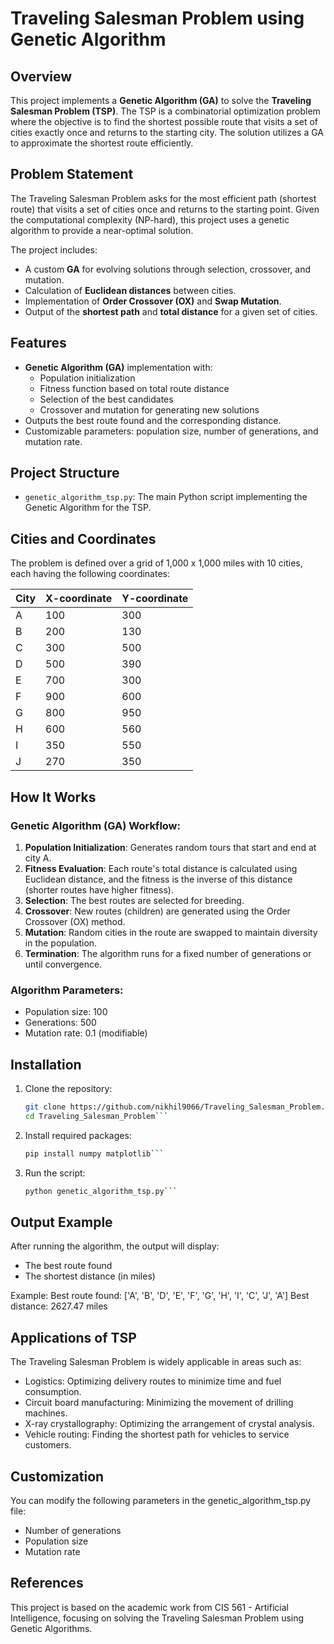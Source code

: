 # Traveling Salesman Problem using Genetic Algorithm

## Overview

This project implements a **Genetic Algorithm (GA)** to solve the **Traveling Salesman Problem (TSP)**. The TSP is a combinatorial optimization problem where the objective is to find the shortest possible route that visits a set of cities exactly once and returns to the starting city. The solution utilizes a GA to approximate the shortest route efficiently.

## Problem Statement

The Traveling Salesman Problem asks for the most efficient path (shortest route) that visits a set of cities once and returns to the starting point. Given the computational complexity (NP-hard), this project uses a genetic algorithm to provide a near-optimal solution.

The project includes:
- A custom **GA** for evolving solutions through selection, crossover, and mutation.
- Calculation of **Euclidean distances** between cities.
- Implementation of **Order Crossover (OX)** and **Swap Mutation**.
- Output of the **shortest path** and **total distance** for a given set of cities.

## Features

- **Genetic Algorithm (GA)** implementation with:
  - Population initialization
  - Fitness function based on total route distance
  - Selection of the best candidates
  - Crossover and mutation for generating new solutions
- Outputs the best route found and the corresponding distance.
- Customizable parameters: population size, number of generations, and mutation rate.

## Project Structure

- `genetic_algorithm_tsp.py`: The main Python script implementing the Genetic Algorithm for the TSP.

## Cities and Coordinates

The problem is defined over a grid of 1,000 x 1,000 miles with 10 cities, each having the following coordinates:

| City | X-coordinate | Y-coordinate |
|------|--------------|--------------|
| A    | 100          | 300          |
| B    | 200          | 130          |
| C    | 300          | 500          |
| D    | 500          | 390          |
| E    | 700          | 300          |
| F    | 900          | 600          |
| G    | 800          | 950          |
| H    | 600          | 560          |
| I    | 350          | 550          |
| J    | 270          | 350          |

## How It Works

### Genetic Algorithm (GA) Workflow:

1. **Population Initialization**: Generates random tours that start and end at city A.
2. **Fitness Evaluation**: Each route's total distance is calculated using Euclidean distance, and the fitness is the inverse of this distance (shorter routes have higher fitness).
3. **Selection**: The best routes are selected for breeding.
4. **Crossover**: New routes (children) are generated using the Order Crossover (OX) method.
5. **Mutation**: Random cities in the route are swapped to maintain diversity in the population.
6. **Termination**: The algorithm runs for a fixed number of generations or until convergence.

### Algorithm Parameters:
- Population size: 100
- Generations: 500
- Mutation rate: 0.1 (modifiable)

## Installation

1. Clone the repository:
   ```bash
   git clone https://github.com/nikhil9066/Traveling_Salesman_Problem.git
   cd Traveling_Salesman_Problem```
   
2. Install required packages:
   ```bash
   pip install numpy matplotlib```

3. Run the script:
   ```bash
   python genetic_algorithm_tsp.py```

## Output Example
After running the algorithm, the output will display:
- The best route found
- The shortest distance (in miles)

Example:
Best route found: ['A', 'B', 'D', 'E', 'F', 'G', 'H', 'I', 'C', 'J', 'A']
Best distance: 2627.47 miles

## Applications of TSP
The Traveling Salesman Problem is widely applicable in areas such as:
- Logistics: Optimizing delivery routes to minimize time and fuel consumption.
- Circuit board manufacturing: Minimizing the movement of drilling machines.
- X-ray crystallography: Optimizing the arrangement of crystal analysis.
- Vehicle routing: Finding the shortest path for vehicles to service customers.

## Customization
You can modify the following parameters in the genetic_algorithm_tsp.py file:

- Number of generations
- Population size
- Mutation rate

## References
This project is based on the academic work from CIS 561 - Artificial Intelligence, focusing on solving the Traveling Salesman Problem using Genetic Algorithms.